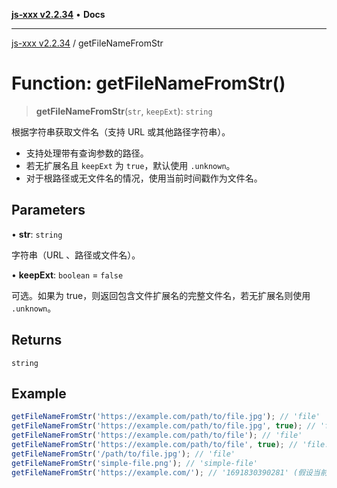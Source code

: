 [**js-xxx v2.2.34**](../README.md) • **Docs**

***

[js-xxx v2.2.34](../README.md) / getFileNameFromStr

# Function: getFileNameFromStr()

> **getFileNameFromStr**(`str`, `keepExt`): `string`

根据字符串获取文件名（支持 URL 或其他路径字符串）。
- 支持处理带有查询参数的路径。
- 若无扩展名且 `keepExt` 为 `true`，默认使用 `.unknown`。
- 对于根路径或无文件名的情况，使用当前时间戳作为文件名。

## Parameters

• **str**: `string`

字符串（URL 、路径或文件名）。

• **keepExt**: `boolean` = `false`

可选。如果为 true，则返回包含文件扩展名的完整文件名，若无扩展名则使用 `.unknown`。

## Returns

`string`

## Example

```ts
getFileNameFromStr('https://example.com/path/to/file.jpg'); // 'file'
getFileNameFromStr('https://example.com/path/to/file.jpg', true); // 'file.jpg'
getFileNameFromStr('https://example.com/path/to/file'); // 'file'
getFileNameFromStr('https://example.com/path/to/file', true); // 'file.unknown'
getFileNameFromStr('/path/to/file.jpg'); // 'file'
getFileNameFromStr('simple-file.png'); // 'simple-file'
getFileNameFromStr('https://example.com/'); // '1691830390281' (假设当前时间为 1691830390281)
```
